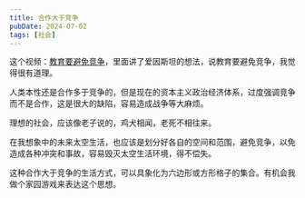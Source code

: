 ```yaml
---
title: 合作大于竞争
pubDate: 2024-07-02
tags: [社会]
---
```


这个视频：[教育要避免竞争]，里面讲了爱因斯坦的想法，说教育要避免竞争，我觉得很有道理。

人类本性还是合作多于竞争的，但是现在的资本主义政治经济体系，过度强调竞争而不是合作，这是很大的缺陷，容易造成战争等大麻烦。

理想的社会，应该像老子说的，鸡犬相闻，老死不相往来。

在我想象中的未来太空生活，也应该是划分好各自的空间和范围，避免竞争，以免造成各种冲突和事故，容易毁灭太空生活环境，得不偿失。

这种合作大于竞争的生活方式，可以具象化为六边形或方形格子的集合。有机会我做个家园游戏来表达这个思想。

[教育要避免竞争]: https://www.bilibili.com/video/BV1vZ421g7Zi/
